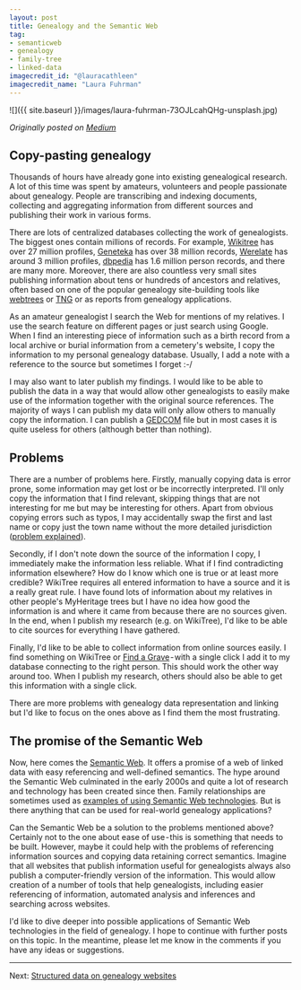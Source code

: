 ```yaml
---
layout: post
title: Genealogy and the Semantic Web
tag:
- semanticweb
- genealogy
- family-tree
- linked-data
imagecredit_id: "@lauracathleen"
imagecredit_name: "Laura Fuhrman"
---
```


![]({{ site.baseurl }}/images/laura-fuhrman-73OJLcahQHg-unsplash.jpg)

_Originally posted on [Medium](https://medium.com/@pwiech/genealogy-and-the-semantic-web-76e0f23f41e?source=friends_link&sk=f2906a996668735ce77801002fa55fb6)_

## Copy-pasting genealogy

<!-- excerpt-start -->

Thousands of hours have already gone into existing genealogical research. A lot of this time was spent by amateurs, volunteers and people passionate about genealogy. People are transcribing and indexing documents, collecting and aggregating information from different sources and publishing their work in various forms.

There are lots of centralized databases collecting the work of genealogists. The biggest ones contain millions of records. For example, [Wikitree](https://www.wikitree.com/) has over 27 million profiles, [Geneteka](https://geneteka.genealodzy.pl/) has over 38 million records, [Werelate](https://www.werelate.org/) has around 3 million profiles, [dbpedia](https://www.dbpedia.org/) has 1.6 million person records, and there are many more. Moreover, there are also countless very small sites publishing information about tens or hundreds of ancestors and relatives, often based on one of the popular genealogy site-building tools like [webtrees](https://webtrees.net/) or [TNG](https://tngsitebuilding.com/) or as reports from genealogy applications.

As an amateur genealogist I search the Web for mentions of my relatives. I use the search feature on different pages or just search using Google. When I find an interesting piece of information such as a birth record from a local archive or burial information from a cemetery's website, I copy the information to my personal genealogy database. Usually, I add a note with a reference to the source but sometimes I forget :-/

<!-- excerpt-end -->

I may also want to later publish my findings. I would like to be able to publish the data in a way that would allow other genealogists to easily make use of the information together with the original source references. The majority of ways I can publish my data will only allow others to manually copy the information. I can publish a [GEDCOM](https://en.wikipedia.org/wiki/GEDCOM) file but in most cases it is quite useless for others (although better than nothing).

## Problems

There are a number of problems here. Firstly, manually copying data is error prone, some information may get lost or be incorrectly interpreted. I'll only copy the information that I find relevant, skipping things that are not interesting for me but may be interesting for others. Apart from obvious copying errors such as typos, I may accidentally swap the first and last name or copy just the town name without the more detailed jurisdiction ([problem explained](https://xkcd.com/2480/)).

Secondly, if I don't note down the source of the information I copy, I immediately make the information less reliable. What if I find contradicting information elsewhere? How do I know which one is true or at least more credible? WikiTree requires all entered information to have a source and it is a really great rule. I have found lots of information about my relatives in other people's MyHeritage trees but I have no idea how good the information is and where it came from because there are no sources given. In the end, when I publish my research (e.g. on WikiTree), I'd like to be able to cite sources for everything I have gathered.

Finally, I'd like to be able to collect information from online sources easily. I find something on WikiTree or [Find a Grave](https://www.findagrave.com/) - with a single click I add it to my database connecting to the right person. This should work the other way around too. When I publish my research, others should also be able to get this information with a single click.

There are more problems with genealogy data representation and linking but I'd like to focus on the ones above as I find them the most frustrating.

## The promise of the Semantic Web

Now, here comes the [Semantic Web](https://en.wikipedia.org/wiki/Semantic_Web). It offers a promise of a web of linked data with easy referencing and well-defined semantics. The hype around the Semantic Web culminated in the early 2000s and quite a lot of research and technology has been created since then. Family relationships are sometimes used as [examples of using Semantic Web technologies](https://blog.tilde.pro/semantic-web-technologies-on-an-example-of-family-trees-7518f3f835a9). But is there anything that can be used for real-world genealogy applications?

Can the Semantic Web be a solution to the problems mentioned above? Certainly not to the one about ease of use - this is something that needs to be built. However, maybe it could help with the problems of referencing information sources and copying data retaining correct semantics. Imagine that all websites that publish information useful for genealogists always also publish a computer-friendly version of the information. This would allow creation of a number of tools that help genealogists, including easier referencing of information, automated analysis and inferences and searching across websites.

I'd like to dive deeper into possible applications of Semantic Web technologies in the field of genealogy. I hope to continue with further posts on this topic. In the meantime, please let me know in the comments if you have any ideas or suggestions.

---

Next: [Structured data on genealogy websites]()

